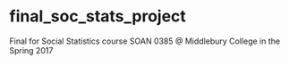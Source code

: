 # final_soc_stats_project
Final for Social Statistics course SOAN 0385 @ Middlebury College in the Spring 2017 
